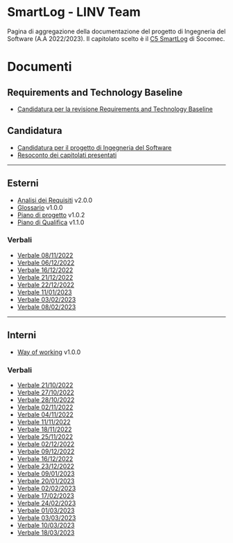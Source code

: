 # SmartLog - LINV Team

Pagina di aggregazione della documentazione del progetto di Ingegneria del Software (A.A 2022/2023). Il capitolato scelto è il [C5 SmartLog](https://www.math.unipd.it/~tullio/IS-1/2022/Progetto/C5.pdf) di Socomec.

# Documenti


## Requirements and Technology Baseline

- [Candidatura per la revisione Requirements and Technology Baseline](/SmartLog/Candidatura-RTB/Candidatura.pdf)

## Candidatura

- [Candidatura per il progetto di Ingegneria del Software](/SmartLog/Candidatura/Candidatura.pdf)
- [Resoconto dei capitolati presentati](/SmartLog/Candidatura/ResocontoCapitolati.pdf)


---

## Esterni

- [Analisi dei Requisiti](/SmartLog/AdR/AnalisiDeiRequisiti.pdf) v2.0.0
- [Glossario](/SmartLog/Glossario/Glossario.pdf) v1.0.0
- [Piano di progetto](/SmartLog/PdP/PianoDiProgetto.pdf) v1.0.2
- [Piano di Qualifica](/SmartLog/PdQ/PianoDiQualifica.pdf) v1.1.0


### Verbali

- [Verbale 08/11/2022](/SmartLog/Verbali/Esterni/Verbale_2022_11_08.pdf)
- [Verbale 06/12/2022](/SmartLog/Verbali/Esterni/Verbale_2022_12_06.pdf)
- [Verbale 16/12/2022](/SmartLog/Verbali/Esterni/Verbale_2022_12_16.pdf)
- [Verbale 21/12/2022](/SmartLog/Verbali/Esterni/Verbale_2022_12_21.pdf)
- [Verbale 22/12/2022](/SmartLog/Verbali/Esterni/Verbale_2022_12_22.pdf)
- [Verbale 11/01/2023](/SmartLog/Verbali/Esterni/Verbale_2023_01_11.pdf)
- [Verbale 03/02/2023](/SmartLog/Verbali/Esterni/Verbale_2023_02_03.pdf)
- [Verbale 08/02/2023](/SmartLog/Verbali/Esterni/Verbale_2023_02_08.pdf)


---

## Interni

- [Way of working](/SmartLog/WOW/WayOfWorking.pdf) v1.0.0


### Verbali

- [Verbale 21/10/2022](/SmartLog/Verbali/Interni/Verbale_2022_10_21.pdf)
- [Verbale 27/10/2022](/SmartLog/Verbali/Interni/Verbale_2022_10_27.pdf)
- [Verbale 28/10/2022](/SmartLog/Verbali/Interni/Verbale_2022_10_28.pdf)
- [Verbale 02/11/2022](/SmartLog/Verbali/Interni/Verbale_2022_11_02.pdf)
- [Verbale 04/11/2022](/SmartLog/Verbali/Interni/Verbale_2022_11_04.pdf)
- [Verbale 11/11/2022](/SmartLog/Verbali/Interni/Verbale_2022_11_11.pdf)
- [Verbale 18/11/2022](/SmartLog/Verbali/Interni/Verbale_2022_11_18.pdf)
- [Verbale 25/11/2022](/SmartLog/Verbali/Interni/Verbale_2022_11_25.pdf)
- [Verbale 02/12/2022](/SmartLog/Verbali/Interni/Verbale_2022_12_02.pdf)
- [Verbale 09/12/2022](/SmartLog/Verbali/Interni/Verbale_2022_12_09.pdf)
- [Verbale 16/12/2022](/SmartLog/Verbali/Interni/Verbale_2022_12_16.pdf)
- [Verbale 23/12/2022](/SmartLog/Verbali/Interni/Verbale_2022_12_23.pdf)
- [Verbale 09/01/2023](/SmartLog/Verbali/Interni/Verbale_2023_01_09.pdf)
- [Verbale 20/01/2023](/SmartLog/Verbali/Interni/Verbale_2023_01_20.pdf)
- [Verbale 02/02/2023](/SmartLog/Verbali/Interni/Verbale_2023_02_02.pdf)
- [Verbale 17/02/2023](/SmartLog/Verbali/Interni/Verbale_2023_02_17.pdf)
- [Verbale 24/02/2023](/SmartLog/Verbali/Interni/Verbale_2023_02_24.pdf)
- [Verbale 01/03/2023](/SmartLog/Verbali/Interni/Verbale_2023_03_01.pdf)
- [Verbale 03/03/2023](/SmartLog/Verbali/Interni/Verbale_2023_03_03.pdf)
- [Verbale 10/03/2023](/SmartLog/Verbali/Interni/Verbale_2023_03_10.pdf)
- [Verbale 18/03/2023](/SmartLog/Verbali/Interni/Verbale_2023_03_18.pdf)

